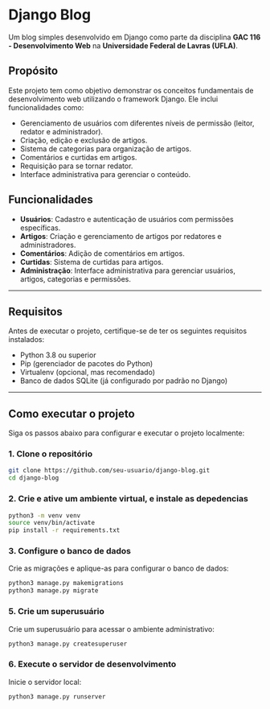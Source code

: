# Django Blog

Um blog simples desenvolvido em Django como parte da disciplina **GAC 116 - Desenvolvimento Web** na **Universidade Federal de Lavras (UFLA)**.

## Propósito

Este projeto tem como objetivo demonstrar os conceitos fundamentais de desenvolvimento web utilizando o framework Django. Ele inclui funcionalidades como:

- Gerenciamento de usuários com diferentes níveis de permissão (leitor, redator e administrador).
- Criação, edição e exclusão de artigos.
- Sistema de categorias para organização de artigos.
- Comentários e curtidas em artigos.
- Requisição para se tornar redator.
- Interface administrativa para gerenciar o conteúdo.

## Funcionalidades

- **Usuários**: Cadastro e autenticação de usuários com permissões específicas.
- **Artigos**: Criação e gerenciamento de artigos por redatores e administradores.
- **Comentários**: Adição de comentários em artigos.
- **Curtidas**: Sistema de curtidas para artigos.
- **Administração**: Interface administrativa para gerenciar usuários, artigos, categorias e permissões.

---

## Requisitos

Antes de executar o projeto, certifique-se de ter os seguintes requisitos instalados:

- Python 3.8 ou superior
- Pip (gerenciador de pacotes do Python)
- Virtualenv (opcional, mas recomendado)
- Banco de dados SQLite (já configurado por padrão no Django)

---

## Como executar o projeto

Siga os passos abaixo para configurar e executar o projeto localmente:

### 1. Clone o repositório

```bash
git clone https://github.com/seu-usuario/django-blog.git
cd django-blog
```

### 2. Crie e ative um ambiente virtual, e instale as depedencias

```bash
python3 -m venv venv
source venv/bin/activate
pip install -r requirements.txt 
```

### 3. Configure o banco de dados

Crie as migrações e aplique-as para configurar o banco de dados:

```bash
python3 manage.py makemigrations
python3 manage.py migrate
```

### 5. Crie um superusuário
Crie um superusuário para acessar o ambiente administrativo:

```bash
python3 manage.py createsuperuser
```

### 6. Execute o servidor de desenvolvimento

Inicie o servidor local:

```bash
python3 manage.py runserver
```